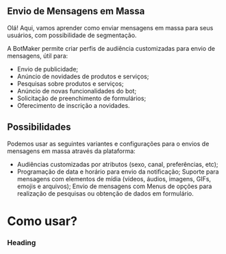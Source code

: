 ## Envio de Mensagens em Massa

Olá! Aqui, vamos aprender como enviar mensagens em massa para seus usuários, com possibilidade de segmentação.

A BotMaker permite criar perfis de audiência customizadas para envio de mensagens, útil para:

 - Envio de publicidade; 
 - Anúncio de novidades de produtos e serviços;
 - Pesquisas sobre produtos e serviços; 
 - Anúncio de novas funcionalidades do bot; 
 - Solicitação de preenchimento de formulários;
 - Oferecimento de inscrição a novidades.

## Possibilidades

Podemos usar as seguintes variantes e configurações para o envios de mensagens em massa através da plataforma:

 - Audiências customizadas por atributos (sexo, canal, preferências, etc); 
 - Programação de data e horário para envio da notificação;
   Suporte para mensagens com elementos de mídia (vídeos, áudios,
   imagens, GIFs, emojis e arquivos); Envio de mensagens com Menus de
   opções para realização de pesquisas ou obtenção de dados em
   formulário.

<h1 id="como-usar">Como usar?</h1>
<h3 id="heading">Heading</h3>

<!--stackedit_data:
eyJoaXN0b3J5IjpbMTc5MDI5NjQ5OV19
-->